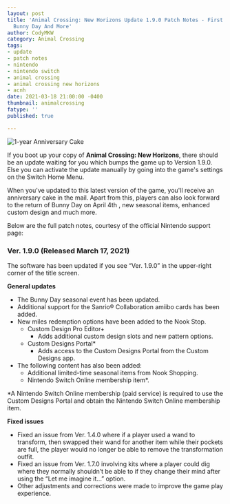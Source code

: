 ```yaml
---
layout: post
title: 'Animal Crossing: New Horizons Update 1.9.0 Patch Notes - First Anniversary,
  Bunny Day And More'
author: CodyMKW
category: Animal Crossing
tags:
- update
- patch notes
- nintendo
- nintendo switch
- animal crossing
- animal crossing new horizons
- acnh
date: 2021-03-18 21:00:00 -0400
thumbnail: animalcrossing
fatype: ''
published: true

---
```

![1-year Anniversary Cake](https://res.cloudinary.com/dgzrtvctq/image/upload/v1616135706/the-birthday-cake-youll-receive-in-the-mail.original_tvpgjn.webp "The anniversary cake you'll receive in the mail after updating")

If you boot up your copy of **Animal Crossing: New Horizons**, there should be an update waiting for you which bumps the game up to Version 1.9.0. Else you can activate the update manually by going into the game's settings on the Switch Home Menu.

When you've updated to this latest version of the game, you'll receive an anniversary cake in the mail. Apart from this, players can also look forward to the return of Bunny Day on April 4th , new seasonal items, enhanced custom design and much more.

Below are the full patch notes, courtesy of the official Nintendo support page:

### Ver. 1.9.0 (Released March 17, 2021)

The software has been updated if you see “Ver. 1.9.0” in the upper-right corner of the title screen.

**General updates**

* The Bunny Day seasonal event has been updated.
* Additional support for the Sanrio® Collaboration amiibo cards has been added.
* New miles redemption options have been added to the Nook Stop.
  * Custom Design Pro Editor+
    * Adds additional custom design slots and new pattern options.
  * Custom Designs Portal*
    * Adds access to the Custom Designs Portal from the Custom Designs app.
* The following content has also been added:
  * Additional limited-time seasonal items from Nook Shopping.
  * Nintendo Switch Online membership item*.

\*A Nintendo Switch Online membership (paid service) is required to use the Custom Designs Portal and obtain the Nintendo Switch Online membership item.

**Fixed issues**

* Fixed an issue from Ver. 1.4.0 where if a player used a wand to transform, then swapped their wand for another item while their pockets are full, the player would no longer be able to remove the transformation outfit.
* Fixed an issue from Ver. 1.7.0 involving kits where a player could dig where they normally shouldn’t be able to if they change their mind after using the “Let me imagine it...” option.
* Other adjustments and corrections were made to improve the game play experience.
